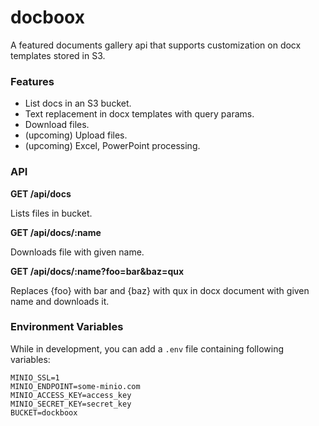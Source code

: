 docboox
===

A featured documents gallery api that supports customization on docx templates stored in S3.

### Features
- List docs in an S3 bucket.
- Text replacement in docx templates with query params.
- Download files.
- (upcoming) Upload files.
- (upcoming) Excel, PowerPoint processing.


### API

**GET /api/docs**

Lists files in bucket.

**GET /api/docs/:name**

Downloads file with given name.

**GET /api/docs/:name?foo=bar&baz=qux**

Replaces {foo} with bar and {baz} with qux in docx document with given name and downloads it.

### Environment Variables

While in development, you can add a `.env` file containing following variables:

```
MINIO_SSL=1
MINIO_ENDPOINT=some-minio.com
MINIO_ACCESS_KEY=access_key
MINIO_SECRET_KEY=secret_key
BUCKET=dockboox
```